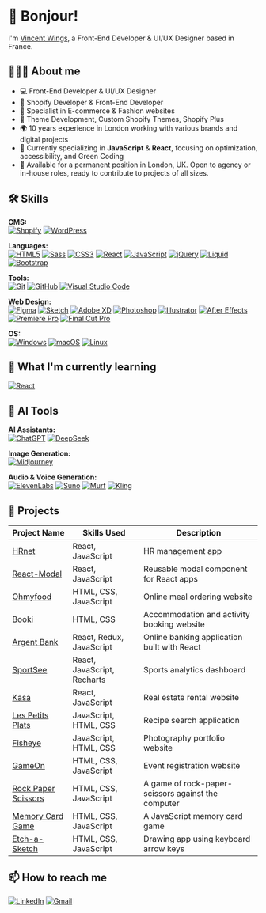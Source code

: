 # 👋 Bonjour!
I'm [Vincent Wings](http://vincentwings.fr), a Front-End Developer & UI/UX Designer based in France.

## 👨🏻‍💻 About me

- 💻 Front-End Developer & UI/UX Designer
- 🛒 Shopify Developer & Front-End Developer
- 🎯 Specialist in E-commerce & Fashion websites
- 🧩 Theme Development, Custom Shopify Themes, Shopify Plus
- 🌍 10 years experience in London working with various brands and digital projects
- 🌱 Currently specializing in **JavaScript** & **React**, focusing on optimization, accessibility, and Green Coding
- 🎯 Available for a permanent position in London, UK. Open to agency or in-house roles, ready to contribute to projects of all sizes.

## 🛠️ Skills

**CMS:**  
[![Shopify](https://img.shields.io/badge/-Shopify-9fbf58?style=for-the-badge&logo=Shopify&logoColor=fff)](https://www.shopify.com/)
[![WordPress](https://img.shields.io/badge/-WordPress-0675c4?style=for-the-badge&logo=WordPress&logoColor=fff)](https://wordpress.org/)

**Languages:**  
[![HTML5](https://img.shields.io/badge/-HTML5-d96b3a?style=for-the-badge&logo=HTML5&logoColor=fff)](https://www.w3.org/html/)
[![Sass](https://img.shields.io/badge/-Sass-CC6699?style=for-the-badge&logo=Sass&logoColor=fff)](https://sass-lang.com)
[![CSS3](https://img.shields.io/badge/-CSS3-1572B6?style=for-the-badge&logo=CSS3&logoColor=fff)](https://developer.mozilla.org/en-US/docs/Web/CSS)
[![React](https://img.shields.io/badge/-React-45b8d8?style=for-the-badge&logo=React&logoColor=white)](https://reactjs.org)
[![JavaScript](https://img.shields.io/badge/-JavaScript-F7DF1E?style=for-the-badge&logo=JavaScript&logoColor=000)](https://developer.mozilla.org/en-US/docs/Web/JavaScript)
[![jQuery](https://img.shields.io/badge/-jQuery-0769AD?style=for-the-badge&logo=jQuery&logoColor=fff)](https://jquery.com/)
[![Liquid](https://img.shields.io/badge/-Liquid-9fbf58?style=for-the-badge&logo=Shopify&logoColor=fff)](https://shopify.com)
[![Bootstrap](https://img.shields.io/badge/-Bootstrap-563D7C?style=for-the-badge&logo=Bootstrap&logoColor=fff)](https://getbootstrap.com/)

**Tools:**  
[![Git](https://img.shields.io/badge/-Git-dd4c3a?style=for-the-badge&logo=Git&logoColor=fff)](https://git-scm.com/)
[![GitHub](https://img.shields.io/badge/-GitHub-15191d?style=for-the-badge&logo=GitHub&logoColor=FFF)](https://github.com/)
[![Visual Studio Code](https://img.shields.io/badge/-VSCode-007ACC?style=for-the-badge&logo=visualstudiocode&logoColor=FFF)](https://code.visualstudio.com/)

**Web Design:**  
[![Figma](https://img.shields.io/badge/-Figma-1e1e1e?style=for-the-badge&logo=Figma&logoColor=fff)](https://figma.com/)
[![Sketch](https://img.shields.io/badge/-Sketch-f7b500?style=for-the-badge&logo=Sketch&logoColor=000)](https://sketch.com/)
[![Adobe XD](https://img.shields.io/badge/-Adobe%20XD-470437?style=for-the-badge&logo=AdobeXD&logoColor=fff)](https://adobe.com/)
[![Photoshop](https://img.shields.io/badge/-Photoshop-061f35?style=for-the-badge&logo=AdobePhotoshop&logoColor=fff)](https://adobe.com/)
[![Illustrator](https://img.shields.io/badge/-Illustrator-2f110f?style=for-the-badge&logo=AdobeIllustrator&logoColor=fff)](https://adobe.com/)
[![After Effects](https://img.shields.io/badge/-After_Effects-9999FF?style=for-the-badge&logo=AdobeAfterEffects&logoColor=fff)](https://adobe.com/products/aftereffects.html)
[![Premiere Pro](https://img.shields.io/badge/-Premiere%20Pro-1f1b56?style=for-the-badge&logo=AdobePremierePro&logoColor=fff)](https://adobe.com/)
[![Final Cut Pro](https://img.shields.io/badge/-Final_Cut_Pro-000000?style=for-the-badge&logo=apple&logoColor=fff)](https://apple.com/final-cut-pro/)

**OS:**  
[![Windows](https://img.shields.io/badge/-Windows-3376cd?style=for-the-badge&logo=Windows&logoColor=fff)](https://www.microsoft.com/)
[![macOS](https://img.shields.io/badge/-Mac%20OS-999999?style=for-the-badge&logo=Apple&logoColor=fff)](https://apple.com/macos/)
[![Linux](https://img.shields.io/badge/-Linux-FCC624?style=for-the-badge&logo=Linux&logoColor=000)](https://ubuntu.com/)

## 🌱 What I'm currently learning
[![React](https://img.shields.io/badge/-React-45b8d8?style=for-the-badge&logo=react&logoColor=white)](https://reactjs.org)

## 🤖 AI Tools

**AI Assistants:**  
[![ChatGPT](https://img.shields.io/badge/-ChatGPT-74aa9c?style=for-the-badge&logo=openai&logoColor=fff)](https://chat.openai.com/)
[![DeepSeek](https://img.shields.io/badge/-DeepSeek-4d6bfe?style=for-the-badge&logoColor=fff)](https://www.deepseek.com/)

**Image Generation:**  
[![Midjourney](https://img.shields.io/badge/-Midjourney-000000?style=for-the-badge&logoColor=fff)](https://www.midjourney.com/)

**Audio & Voice Generation:**  
[![ElevenLabs](https://img.shields.io/badge/-ElevenLabs-000000?style=for-the-badge&logoColor=fff)](https://elevenlabs.io/)
[![Suno](https://img.shields.io/badge/-Suno-ff7a00?style=for-the-badge&logoColor=fff)](https://www.suno.ai/)
[![Murf](https://img.shields.io/badge/-Murf-fb613a?style=for-the-badge&logoColor=fff)](https://murf.ai/)
[![Kling](https://img.shields.io/badge/-Kling-6c63ff?style=for-the-badge&logoColor=fff)](https://www.kling.ai/)

## 💼 Projects

| Project Name | Skills Used | Description |
| --- | --- | --- |
| [HRnet](https://github.com/VincentWings/HRnet) | React, JavaScript | HR management app |
| [React-Modal](https://github.com/VincentWings/React-Modal) | React, JavaScript | Reusable modal component for React apps |
| [Ohmyfood](https://github.com/VincentWings/Ohmyfood) | HTML, CSS, JavaScript | Online meal ordering website |
| [Booki](https://github.com/VincentWings/Booki) | HTML, CSS | Accommodation and activity booking website |
| [Argent Bank](https://github.com/VincentWings/ArgentBank) | React, Redux, JavaScript | Online banking application built with React |
| [SportSee](https://github.com/VincentWings/SportSee) | React, JavaScript, Recharts | Sports analytics dashboard |
| [Kasa](https://github.com/VincentWings/Kasa) | React, JavaScript | Real estate rental website |
| [Les Petits Plats](https://github.com/VincentWings/LesPetitsPlats) | JavaScript, HTML, CSS | Recipe search application |
| [Fisheye](https://github.com/VincentWings/Fisheye) | JavaScript, HTML, CSS | Photography portfolio website |
| [GameOn](https://github.com/VincentWings/GameOn-website-FR) | HTML, CSS, JavaScript | Event registration website |
| [Rock Paper Scissors](https://github.com/VincentWings/rock-paper-scissors) | HTML, CSS, JavaScript | A game of rock-paper-scissors against the computer |
| [Memory Card Game](https://github.com/VincentWings/memory-game) | HTML, CSS, JavaScript | A JavaScript memory card game |
| [Etch-a-Sketch](https://github.com/VincentWings/Etch-a-Sketch) | HTML, CSS, JavaScript | Drawing app using keyboard arrow keys |

## 📫 How to reach me

[![LinkedIn](https://img.shields.io/badge/-LinkedIn-2c61b6?style=for-the-badge&logo=LinkedIn&logoColor=fff)](https://www.linkedin.com/in/vincentwings/)
[![Gmail](https://img.shields.io/badge/-hello@vincentwings.com-d8503f?style=for-the-badge&logo=Gmail&logoColor=fff)](mailto:hello@vincentwings.com)

<!---
VincentWings/VincentWings is a ✨ special ✨ repository because its `README.md` (this file) appears on your GitHub profile.
You can click the Preview link to take a look at your changes.
--->
